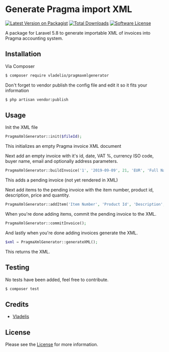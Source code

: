# Generate Pragma import XML 

[![Latest Version on Packagist](Https://img.shields.io/packagist/v/vladelio/pragmaxmlgenerator.svg)](https://gitlab.com/Vladelis/laravel-pragma-xml-generator/tags)
[![Total Downloads](https://img.shields.io/packagist/dt/vladelio/pragmaxmlgenerator.svg)](https://packagist.org/packages/vladelio/pragmaxmlgenerator)
[![Software License](https://img.shields.io/badge/license-MIT-brightgreen.svg?style=flat-square)](LICENSE)

A package for Laravel 5.8 to generate importable XML of invoices into Pragma accounting system.

## Installation

Via Composer

``` bash
$ composer require vladelio/pragmaxmlgenerator
```

Don't forget to vendor publish the config file and edit it so it fits your information

``` bash
$ php artisan vendor:publish
```

## Usage

Init the XML file

```php
PragmaXmlGenerator::init($fileId);
```

This initializes an empty Pragma invoice XML document

Next add an empty invoice with it's id, date, VAT %, currency ISO code, buyer name, email and optionally address parameters.

```php
PragmaXmlGenerator::buildInvoice('1', '2019-09-09', 21, 'EUR', 'Full Name', 'email@email.email');
```

This adds a pending invoice (not yet rendered in XML)

Next add items to the pending invoice with the item number, product id, description, price and quantity.

```php
PragmaXmlGenerator::addItem('Item Number', 'Product Id', 'Description', 9.99, 1);
```

When you're done adding items, commit the pending invoice to the XML.

```php
PragmaXmlGenerator::commitInvoice();
```

And lastly when you're done adding invoices generate the XML.

```php
$xml = PragmaXmlGenerator::generateXML();
```

This returns the XML.

## Testing

No tests have been added, feel free to contribute.

``` bash
$ composer test
```

## Credits

- [Vladelis](https://gitlab.com/Vladelis)

## License

Please see the [License](LICENSE) for more information.